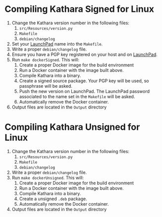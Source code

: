 # Compiling Kathara Signed for Linux

1. Change the Kathara version number in the following files:
    1. `src/Resources/version.py`
    2. `Makefile`
    3. `debian/changelog`
2. Set your [LaunchPad](https://launchpad.net/) name into the `Makefile`.
3. Write a proper `debian/changelog` file.
4. Ensure you have a PGP key registered on your host and on [LaunchPad](https://launchpad.net/).
5. Run `make dockerSigned`. This will:
    1. Create a proper Docker image for the build environment
    2. Run a Docker container with the image built above.
    3. Compile Kathara into a binary.
    4. Create a signed source package. Your PGP key will be used, so passphrase will be asked.
    5. Push the new version on LaunchPad. The LaunchPad password associated to the name set in the `Makefile` will be asked.
    6. Automatically remove the Docker container.
4. Output files are located in the `Output` directory

# Compiling Kathara Unsigned for Linux

1. Change the Kathara version number in the following files:
    1. `src/Resources/version.py`
    2. `Makefile`
    3. `debian/changelog`
2. Write a proper `debian/changelog` file.
3. Run `make dockerUnsigned`. This will:
    1. Create a proper Docker image for the build environment
    2. Run a Docker container with the image built above.
    3. Compile Kathara into a binary.
    4. Create a unsigned `.deb` package.
    6. Automatically remove the Docker container.
4. Output files are located in the `Output` directory